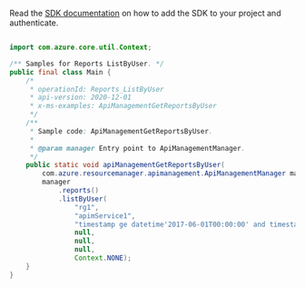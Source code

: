 Read the [SDK documentation](https://github.com/Azure/azure-sdk-for-java/blob/azure-resourcemanager-apimanagement_1.0.0-beta.2/sdk/apimanagement/azure-resourcemanager-apimanagement/README.md) on how to add the SDK to your project and authenticate.

```java

import com.azure.core.util.Context;

/** Samples for Reports ListByUser. */
public final class Main {
    /*
     * operationId: Reports_ListByUser
     * api-version: 2020-12-01
     * x-ms-examples: ApiManagementGetReportsByUser
     */
    /**
     * Sample code: ApiManagementGetReportsByUser.
     *
     * @param manager Entry point to ApiManagementManager.
     */
    public static void apiManagementGetReportsByUser(
        com.azure.resourcemanager.apimanagement.ApiManagementManager manager) {
        manager
            .reports()
            .listByUser(
                "rg1",
                "apimService1",
                "timestamp ge datetime'2017-06-01T00:00:00' and timestamp le datetime'2017-06-04T00:00:00'",
                null,
                null,
                null,
                Context.NONE);
    }
}
```
